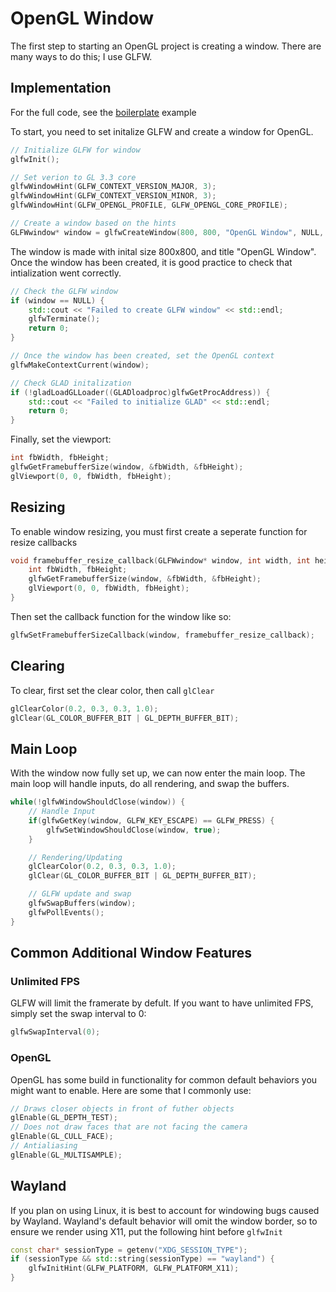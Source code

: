 # OpenGL Window
The first step to starting an OpenGL project is creating a window. There are many ways to do this; I use GLFW.


## Implementation
For the full code, see the [boilerplate](../examples/01_boilerplate.cpp) example

To start, you need to set initalize GLFW and create a window for OpenGL. 

```c++
// Initialize GLFW for window
glfwInit();

// Set verion to GL 3.3 core
glfwWindowHint(GLFW_CONTEXT_VERSION_MAJOR, 3);
glfwWindowHint(GLFW_CONTEXT_VERSION_MINOR, 3);
glfwWindowHint(GLFW_OPENGL_PROFILE, GLFW_OPENGL_CORE_PROFILE);

// Create a window based on the hints
GLFWwindow* window = glfwCreateWindow(800, 800, "OpenGL Window", NULL, NULL);
```

The window is made with inital size 800x800, and title "OpenGL Window". 
Once the window has been created, it is good practice to check that intialization went correctly. 

```c++
// Check the GLFW window
if (window == NULL) {
    std::cout << "Failed to create GLFW window" << std::endl;
    glfwTerminate();
    return 0;
}

// Once the window has been created, set the OpenGL context
glfwMakeContextCurrent(window);

// Check GLAD initalization
if (!gladLoadGLLoader((GLADloadproc)glfwGetProcAddress)) {
    std::cout << "Failed to initialize GLAD" << std::endl;
    return 0;
}
```

Finally, set the viewport:

```c++
int fbWidth, fbHeight;
glfwGetFramebufferSize(window, &fbWidth, &fbHeight);
glViewport(0, 0, fbWidth, fbHeight);
```

## Resizing

To enable window resizing, you must first create a seperate function for resize callbacks

```c++
void framebuffer_resize_callback(GLFWwindow* window, int width, int height) {
    int fbWidth, fbHeight;
    glfwGetFramebufferSize(window, &fbWidth, &fbHeight);
    glViewport(0, 0, fbWidth, fbHeight);
}

```

Then set the callback function for the window like so:

```c++
glfwSetFramebufferSizeCallback(window, framebuffer_resize_callback);
```

## Clearing

To clear, first set the clear color, then call `glClear`

```c++
glClearColor(0.2, 0.3, 0.3, 1.0);
glClear(GL_COLOR_BUFFER_BIT | GL_DEPTH_BUFFER_BIT);
```


## Main Loop

With the window now fully set up, we can now enter the main loop.
The main loop will handle inputs, do all rendering, and swap the buffers.

```c++
while(!glfwWindowShouldClose(window)) {
    // Handle Input
    if(glfwGetKey(window, GLFW_KEY_ESCAPE) == GLFW_PRESS) {
        glfwSetWindowShouldClose(window, true);
    }

    // Rendering/Updating
    glClearColor(0.2, 0.3, 0.3, 1.0);
    glClear(GL_COLOR_BUFFER_BIT | GL_DEPTH_BUFFER_BIT);

    // GLFW update and swap
    glfwSwapBuffers(window);
    glfwPollEvents();    
}
```

## Common Additional Window Features

### Unlimited FPS
GLFW will limit the framerate by defult. If you want to have unlimited FPS, simply set the swap interval to 0:

```c++
glfwSwapInterval(0);
```

### OpenGL 
OpenGL has some build in functionality for common default behaviors you might want to enable.
Here are some that I commonly use:

```c++
// Draws closer objects in front of futher objects
glEnable(GL_DEPTH_TEST);  
// Does not draw faces that are not facing the camera
glEnable(GL_CULL_FACE);
// Antialiasing 
glEnable(GL_MULTISAMPLE);
```


## Wayland

If you plan on using Linux, it is best to account for windowing bugs caused by Wayland.
Wayland's default behavior will omit the window border, so to ensure we render using X11, put the following hint before `glfwInit`

```c++
const char* sessionType = getenv("XDG_SESSION_TYPE");    
if (sessionType && std::string(sessionType) == "wayland") {
    glfwInitHint(GLFW_PLATFORM, GLFW_PLATFORM_X11);
}
```